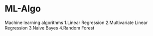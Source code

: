 # ML-Algo
Machine learning algorithms
1.Linear Regression
2.Multivariate Linear Regression
3.Naive Bayes
4.Random Forest
